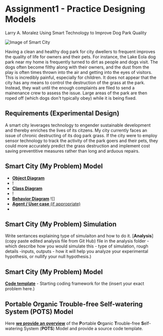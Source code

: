 # Assignment1 - Practice Designing Models

Larry A. Moralez
Using Smart Technology to Improve Dog Park Quality

![Image of Smart City](images/smartcity.png)

Having a clean and healthy dog park for city dwellers to frequent improves the quality of life for owners and their pets.
For instance, the Lake Eola dog park near my home is frequently turned to dirt as people and dogs visit. The dogs often become filthy along with their owners, and the dust from the play is often times thrown into the air and getting into the eyes of visitors. This is incredibly painful, especially for children.
It does not appear that the city has any means to control the destruction of the grass at the park. Instead, they wait until the enough complaints are filed to send a mainenance crew to assess the issue. Large areas of the park are then roped off (which dogs don't typically obey) while it is being fixed.

## Requirements (Experimental Design)

A smart city leverages technology to engender sustainable development and thereby enriches the lives of its citzens. My city currently faces an issue of chronic destructing of its dog park grass. If the city were to employ sensor technology to track the activity of the park goers and their pets, they could more accurately predict the grass destruction and implement cost saving preventitive measures rather than long and arduous repairs.

## Smart City (My Problem) Model

* [**Object Diagram**](model/object_diagram.md)
* !
* [**Class Diagram**](model/class_diagram.md)
* !
* [**Behavior Diagram**](model/behavior_diagram.md) 
![]
* [**Agent / User case** (if appropriate)](model/agent_usecase_diagram.md)
* 

## Smart City (My Problem) Simulation

Write sentances explaining type of simulaiton and how to do it. [**Analysis**](copy paste edited analysis file from Git Hub) file in the analysis folder - which describe how you would simulate this - type of simulation, rough details -inputs, outputs - how it will help you analyze your experimental hypothesis, or nullify your null hypothesis.)


## Smart City (My Problem) Model
[**Code template**](code/README.md) - Starting coding framework for the (insert your exact problem here.)

## **P**ortable **O**rganic **T**rouble-free **S**elf-watering System (**POTS**) Model
Here [**we provide an overview**](code/POTS_system/README.md) of the **P**ortable **O**rganic **T**rouble-free **S**elf-watering System (**POTS**) Model and provide a source code template.
